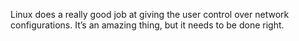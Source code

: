 Linux does a really good job at giving the user control over network configurations. It’s an amazing thing, but it needs to be done right.